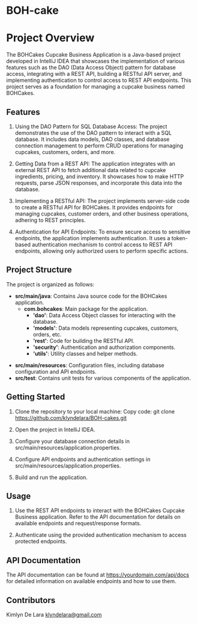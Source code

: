 # BOH-cake

# Project Overview
The BOHCakes Cupcake Business Application is a Java-based project developed in IntelliJ IDEA that showcases the implementation of various features such as the DAO (Data Access Object) pattern for database access, integrating with a REST API, building a RESTful API server, and implementing authentication to control access to REST API endpoints. This project serves as a foundation for managing a cupcake business named BOHCakes.

## Features
1. Using the DAO Pattern for SQL Database Access: The project demonstrates the use of the DAO pattern to interact with a SQL database. It includes data models, DAO classes, and database connection management to perform CRUD operations for managing cupcakes, customers, orders, and more.

2. Getting Data from a REST API: The application integrates with an external REST API to fetch additional data related to cupcake ingredients, pricing, and inventory. It showcases how to make HTTP requests, parse JSON responses, and incorporate this data into the database.

3. Implementing a RESTful API: The project implements server-side code to create a RESTful API for BOHCakes. It provides endpoints for managing cupcakes, customer orders, and other business operations, adhering to REST principles.

4. Authentication for API Endpoints: To ensure secure access to sensitive endpoints, the application implements authentication. It uses a token-based authentication mechanism to control access to REST API endpoints, allowing only authorized users to perform specific actions.

## Project Structure
The project is organized as follows:

* __src/main/java__: Contains Java source code for the BOHCakes application.
  - __com.bohcakes__: Main package for the application.
    - __'dao'__: Data Access Object classes for interacting with the database.
    - __'models'__: Data models representing cupcakes, customers, orders, etc.
    - __'rest'__: Code for building the RESTful API.
    - __'security'__: Authentication and authorization components.
    - __'utils'__: Utility classes and helper methods.
- __src/main/resources__: Configuration files, including database configuration and API endpoints.
- __src/test__: Contains unit tests for various components of the application.
## Getting Started

1. Clone the repository to your local machine:
   Copy code:
   git clone https://github.com/klyndelara/BOH-cakes.git
2. Open the project in IntelliJ IDEA.

3. Configure your database connection details in src/main/resources/application.properties.

4. Configure API endpoints and authentication settings in src/main/resources/application.properties.

5. Build and run the application.

## Usage
1. Use the REST API endpoints to interact with the BOHCakes Cupcake Business application. Refer to the API documentation for details on available endpoints and request/response formats.

2. Authenticate using the provided authentication mechanism to access protected endpoints.

## API Documentation
The API documentation can be found at https://yourdomain.com/api/docs for detailed information on available endpoints and how to use them.

## Contributors
Kimlyn De Lara klyndelara@gmail.com
